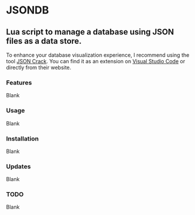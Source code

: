 # JSONDB
## Lua script to manage a database using JSON files as a data store.
To enhance your database visualization experience, I recommend using the tool [JSON Crack](https://jsoncrack.com/). You can find it as an extension on [Visual Studio Code](https://marketplace.visualstudio.com/items?itemName=AykutSarac.jsoncrack-vscode) or directly from their website.
### Features
Blank
### Usage
Blank
### Installation
Blank
### Updates
Blank
### TODO
Blank